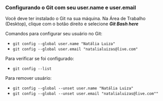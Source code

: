 ### Configurando o Git com seu user.name e user.email

Você deve ter instalado o Git na sua máquina.
Na Área de Trabalho (Desktop), clique com o botão direito e selecione ***Git Bash here***

Comandos para configurar seu usuário no Git:
- `git config --global user.name "Natália Luiza"`
- `git config --global user.email "natalialuizas@live.com"`

Para verificar se foi configurado:
- `git config --list`

Para remover usuário:
- `git config --global --unset user.name "Natália Luiza"`
- `git config --global --unset user.email "natalialuizas@live.com""`
